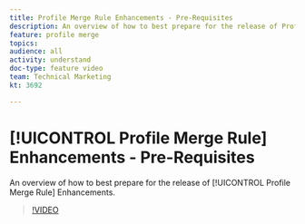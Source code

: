```yaml
---
title: Profile Merge Rule Enhancements - Pre-Requisites
description: An overview of how to best prepare for the release of Profile Merge Rule Enhancements.
feature: profile merge
topics: 
audience: all
activity: understand
doc-type: feature video
team: Technical Marketing
kt: 3692

---
```


# [!UICONTROL Profile Merge Rule] Enhancements - Pre-Requisites

An overview of how to best prepare for the release of [!UICONTROL Profile Merge Rule] Enhancements.

>[!VIDEO](https://video.tv.adobe.com/v/28971/?quality=12)
